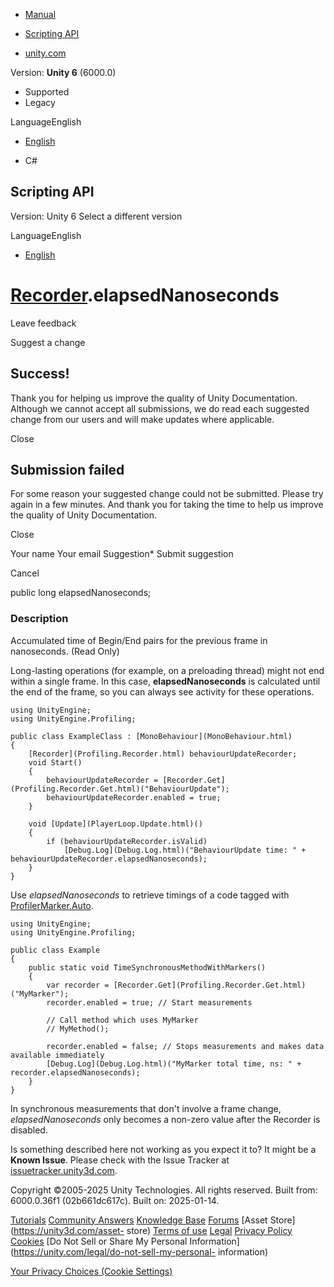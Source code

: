[ ]()

  * [Manual](../Manual/index.html)
  * [Scripting API](../ScriptReference/index.html)

  * [unity.com](https://unity.com/)

Version: **Unity 6** (6000.0)

  * Supported
  * Legacy

LanguageEnglish

  * [English]()

  * C#

[ ](https://docs.unity3d.com)

## Scripting API

Version: Unity 6 Select a different version

LanguageEnglish

  * [English]()

#  [Recorder](Profiling.Recorder.html).elapsedNanoseconds

Leave feedback

Suggest a change

## Success!

Thank you for helping us improve the quality of Unity Documentation. Although
we cannot accept all submissions, we do read each suggested change from our
users and will make updates where applicable.

Close

## Submission failed

For some reason your suggested change could not be submitted. Please <a>try
again</a> in a few minutes. And thank you for taking the time to help us
improve the quality of Unity Documentation.

Close

Your name Your email Suggestion* Submit suggestion

Cancel

[ ]()

public long elapsedNanoseconds;

### Description

Accumulated time of Begin/End pairs for the previous frame in nanoseconds.
(Read Only)

Long-lasting operations (for example, on a preloading thread) might not end
within a single frame. In this case, **elapsedNanoseconds** is calculated
until the end of the frame, so you can always see activity for these
operations.

    
    
    using UnityEngine;
    using UnityEngine.Profiling;  
      
    public class ExampleClass : [MonoBehaviour](MonoBehaviour.html)
    {
        [Recorder](Profiling.Recorder.html) behaviourUpdateRecorder;
        void Start()
        {
            behaviourUpdateRecorder = [Recorder.Get](Profiling.Recorder.Get.html)("BehaviourUpdate");
            behaviourUpdateRecorder.enabled = true;
        }  
      
        void [Update](PlayerLoop.Update.html)()
        {
            if (behaviourUpdateRecorder.isValid)
                [Debug.Log](Debug.Log.html)("BehaviourUpdate time: " + behaviourUpdateRecorder.elapsedNanoseconds);
        }
    }
    

Use _elapsedNanoseconds_ to retrieve timings of a code tagged with
[ProfilerMarker.Auto](Unity.Profiling.ProfilerMarker.Auto.html).

    
    
    using UnityEngine;
    using UnityEngine.Profiling;  
      
    public class Example
    {
        public static void TimeSynchronousMethodWithMarkers()
        {
            var recorder = [Recorder.Get](Profiling.Recorder.Get.html)("MyMarker");
            recorder.enabled = true; // Start measurements  
      
            // Call method which uses MyMarker
            // MyMethod();  
      
            recorder.enabled = false; // Stops measurements and makes data available immediately
            [Debug.Log](Debug.Log.html)("MyMarker total time, ns: " + recorder.elapsedNanoseconds);
        }
    }
    

In synchronous measurements that don't involve a frame change,
_elapsedNanoseconds_ only becomes a non-zero value after the Recorder is
disabled.

Is something described here not working as you expect it to? It might be a
**Known Issue**. Please check with the Issue Tracker at
[issuetracker.unity3d.com](https://issuetracker.unity3d.com).

Copyright ©2005-2025 Unity Technologies. All rights reserved. Built from:
6000.0.36f1 (02b661dc617c). Built on: 2025-01-14.

[Tutorials](https://unity3d.com/learn) [Community
Answers](https://answers.unity3d.com) [Knowledge
Base](https://support.unity3d.com/hc/en-us)
[Forums](https://forum.unity3d.com) [Asset Store](https://unity3d.com/asset-
store) [Terms of use](https://docs.unity3d.com/Manual/TermsOfUse.html)
[Legal](https://unity.com/legal) [Privacy
Policy](https://unity.com/legal/privacy-policy)
[Cookies](https://unity.com/legal/cookie-policy) [Do Not Sell or Share My
Personal Information](https://unity.com/legal/do-not-sell-my-personal-
information)

[Your Privacy Choices (Cookie Settings)](javascript:void\(0\);)

